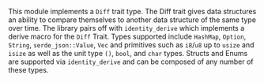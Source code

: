 This module implements a `Diff` trait type.  The Diff trait gives data structures an ability to compare
themselves to another data structure of the same type over time.  The library pairs off with `identity_derive` which
implements a derive macro for the `Diff` Trait. Types supported include `HashMap`, `Option`, `String`,
`serde_json::Value`, `Vec` and primitives such as `i8`/`u8` up to `usize` and `isize` as well as the unit type `()`,
`bool`, and `char` types.  Structs and Enums are supported via `identity_derive` and can be composed of any number
of these types.
